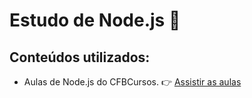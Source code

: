 # Estudo de Node.js 🧶

## Conteúdos utilizados:

* Aulas de Node.js do CFBCursos. 👉 [Assistir as aulas](https://youtu.be/XN705pQeoyU?si=9bJfS7vXphV2fM6z)
